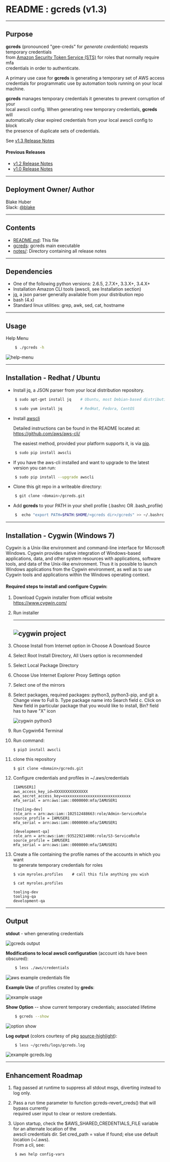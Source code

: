 # README :  gcreds (v1.3)
* * *

## Purpose ##

**gcreds** (pronounced "gee-creds" for _generate credentials_) requests temporary credentials  
from [Amazon Security Token Service (STS)](http://docs.aws.amazon.com/STS/latest/APIReference/Welcome.html) for roles that normally require mfa  
credentials in order to authenticate.  

A primary use case for **gcreds** is generating a temporary set of AWS access  
credentials for programmatic use by automation tools running on your local machine.  

**gcreds** manages temporary credentials it generates to prevent corruption of your  
local awscli config. When generating new temporary credentials, **gcreds** will  
automatically clear expired credentials from your local awscli config to block  
the presence of duplicate sets of credentials.

See [v1.3 Release Notes](./notes/release_v1.3.md)

#### Previous Releases ####
* [v1.2 Release Notes](./notes/release_v1.2.md)
* [v1.0 Release Notes](./notes/release_v1.0.md)

* * *

## Deployment Owner/ Author ##

Blake Huber  
Slack: [@blake](https://mpcaws.slack.com/team/blake)  

* * *

## Contents ##

* [README.md](./README.md):  This file
* [gcreds](./gcreds):  gcreds main executable
* [notes/](./notes/):  Directory containing all release notes

* * *

## Dependencies ##

- One of the following python versions: 2.6.5, 2.7.X+, 3.3.X+, 3.4.X+
- Installation Amazon CLI tools (awscli, see Installation section)
- [jq](https://stedolan.github.io/jq), a json parser generally available from your distribution repo
- bash (4.x)
- Standard linux utilities: grep, awk, sed, cat, hostname

* * *

## Usage ##

Help Menu

```bash
    $ ./gcreds -h  
```

![help-menu](./.images/help-menu.png)

* * *

## Installation - Redhat / Ubuntu ##

* Install jq, a JSON parser from your local distribution repository.

```bash
    $ sudo apt-get install jq    # Ubuntu, most Debian-based distributions
```
```bash
    $ sudo yum install jq        # RedHat, Fedora, CentOS
```

* Install [awscli](https://github.com/aws/aws-cli/)

    Detailed instructions can be found in the README located at:
    https://github.com/aws/aws-cli/

    The easiest method, provided your platform supports it, is via [pip](http://www.pip-installer.org/en/latest).

```bash
    $ sudo pip install awscli
```

* If you have the aws-cli installed and want to upgrade to the latest version you can run:

```bash
    $ sudo pip install --upgrade awscli
```

* Clone this git repo in a writeable directory:

```bash
    $ git clone <domain>/gcreds.git
```

* Add **gcreds** to your PATH in your shell profile (.bashrc OR .bash_profile)

```bash
    $  echo "export PATH=$PATH:$HOME/<gcreds dir>/gcreds" >> ~/.bashrc
```

* * *

## Installation - Cygwin (Windows 7) ##

Cygwin is a Unix-like environment and command-line interface for Microsoft Windows. Cygwin provides native integration of Windows-based applications, data, and other system resources with applications, software tools, and data of the Unix-like environment. Thus it is possible to launch Windows applications from the Cygwin environment, as well as to use Cygwin tools and applications within the Windows operating context.

#### Required steps to install and configure Cygwin:
1. Download Cygwin installer from official website https://www.cygwin.com/
2. Run installer

    -------------------------------------------
    ![cygwin project](./.images/cygwin1.png)
    -------------------------------------------

3. Choose Install from Internet option in Choose A Download Source
4. Select Root Install Directory, All Users option is recommended
5. Select Local Package Directory
6. Choose Use Internet Explorer Proxy Settings option
7. Select one of the mirrors
8. Select packages, required packages: python3, python3-pip, and git
    a. Change view to Full
    b. Type package name into Search field
    c. Click on New field in particular package that you would like to install, Bin? field has to have "X" icon

    ![cygwin python3](./.images/cygwin2.png)

9. Run Cygwin64 Terminal
10. Run command:

        $ pip3 install awscli

11. clone this repository

        $ git clone <domain>/gcreds.git

12. Configure credentials and profiles in ~/.aws/credentials

        [IAMUSER1]
        aws_access_key_id=XXXXXXXXXXXXXXX
        aws_secret_access_key=xxxxxxxxxxxxxxxxxxxxxxxxxxxxxx
        mfa_serial = arn:aws:iam::0000000:mfa/IAMUSER1

        [tooling-dev]
        role_arn = arn:aws:iam::102512488663:role/Admin-ServiceRole
        source_profile = IAMUSER1
        mfa_serial = arn:aws:iam::0000000:mfa/IAMUSER1

        [development-qa]
        role_arn = arn:aws:iam::935229214006:role/S3-ServiceRole
        source_profile = IAMUSER1
        mfa_serial = arn:aws:iam::0000000:mfa/IAMUSER1

13. Create a file containing the profile names of the accounts in which you want  
to generate temporary credentials for roles

        $ vim myroles.profiles    # call this file anything you wish

        $ cat myroles.profiles

        tooling-dev
        tooling-qa
        development-qa

* * *

## Output ##

**stdout** - when generating credentials

![gcreds output](./.images/stdout.png)

**Modifications to local awscli configuration** (account ids have been obscured):  

```bash
    $ less ./aws/credentials
```  

![aws example credentials file](./.images/credentials.png)

**Example Use** of profiles created by **greds**:

![example usage](./.images/example-usage.png)

**Show Option** -- show current temporary credentials; associated lifetime

```bash
    $ gcreds --show
```

![option show](./.images/gcreds-show.png)  

**Log output** (colors courtesy of pkg [source-highlight](https://www.gnu.org/software/src-highlite/)):

```bash
    $ less ~/gcreds/logs/gcreds.log
```

![example gcreds.log](./.images/log-output.png)  

* * *

## Enhancement Roadmap ##

1. flag passed at runtime to suppress all stdout msgs, diverting instead to log only.

2. Pass a run time parameter to function gcreds-revert_creds() that will bypass currently  
required user input to clear or restore credentials.

3. Upon startup, check the $AWS_SHARED_CREDENTIALS_FILE variable for an alternate location of the  
awscli credentials dir.  Set cred_path = value if found; else use default location (~/.aws).  
From a cli, see:
```bash
    $ aws help config-vars
```
